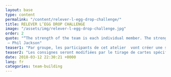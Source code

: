 ```yaml
---
layout: base
type: content
permalink: "/content/relever-l-egg-drop-challenge/"
title: RELEVER L’EGG DROP CHALLENGE
image: "/assets/img/relever-l-egg-drop-challenge.jpg"
order: 2
quote: "“The strength of the team is each individual member. The strength of each member is the team.”
 – Phil Jackson"
teaser1: "Par groupe, les participants de cet atelier  vont créer une structure qui permettra de faire atterrir sans “casse” un oeuf lâché d’une hauteur de 2 mètres."
teaser2: "Les consignes seront modifiées par le tirage de cartes spécifiques durant la durée de l’exercice."
date: 2018-03-12 22:30:21 +0000
lang: fr
categories: team-building
---
```


